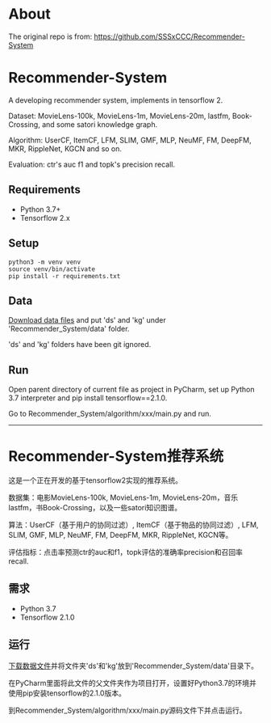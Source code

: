 # About

The original repo is from: https://github.com/SSSxCCC/Recommender-System

# Recommender-System

A developing recommender system, implements in tensorflow 2.

Dataset: MovieLens-100k, MovieLens-1m, MovieLens-20m, lastfm, Book-Crossing, and some satori knowledge graph.

Algorithm: UserCF, ItemCF, LFM, SLIM, GMF, MLP, NeuMF, FM, DeepFM, MKR, RippleNet, KGCN and so on.

Evaluation: ctr's auc f1 and topk's precision recall.

## Requirements

* Python 3.7+
* Tensorflow 2.x

## Setup 

```
python3 -m venv venv
source venv/bin/activate
pip install -r requirements.txt
```

## Data

[Download data files](https://github.com/SSSxCCC/Recommender-System/tree/datafile) and put 'ds' and 'kg' under 'Recommender_System/data' folder.

'ds' and 'kg' folders have been git ignored.

## Run

Open parent directory of current file as project in PyCharm, set up Python 3.7 interpreter and pip install tensorflow==2.1.0.

Go to Recommender_System/algorithm/xxx/main.py and run.

---

# Recommender-System推荐系统

这是一个正在开发的基于tensorflow2实现的推荐系统。

数据集：电影MovieLens-100k, MovieLens-1m, MovieLens-20m，音乐lastfm，书Book-Crossing，以及一些satori知识图谱。

算法：UserCF（基于用户的协同过滤）, ItemCF（基于物品的协同过滤）, LFM, SLIM, GMF, MLP, NeuMF, FM, DeepFM, MKR, RippleNet, KGCN等。

评估指标：点击率预测ctr的auc和f1，topk评估的准确率precision和召回率recall.

## 需求

* Python 3.7
* Tensorflow 2.1.0

## 运行

[下载数据文件](https://github.com/SSSxCCC/Recommender-System/tree/datafile)并将文件夹'ds'和'kg'放到'Recommender_System/data'目录下。

在PyCharm里面将此文件的父文件夹作为项目打开，设置好Python3.7的环境并使用pip安装tensorflow的2.1.0版本。

到Recommender_System/algorithm/xxx/main.py源码文件下并点击运行。